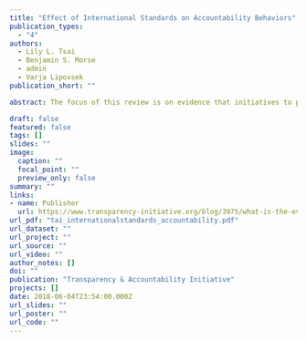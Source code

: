 ```yaml
---
title: "Effect of International Standards on Accountability Behaviors"
publication_types:
  - "4"
authors:
  - Lily L. Tsai
  - Benjamin S. Morse
  - admin
  - Varja Lipovsek
publication_short: ""

abstract: The focus of this review is on evidence that initiatives to promote international norms and standards have an impact on the behaviors of the accountability actors. The review complements the 2015 report previously commissioned by TAI on the effectiveness of governance-oriented multi-stakeholder initiatives (MSIs), which focused primarily on ?grey literature? and highlighted the gap in this literature on the impact of MSIs on the actions of accountability actors.

draft: false
featured: false
tags: []
slides: ""
image:
  caption: ""
  focal_point: ""
  preview_only: false
summary: ""
links:
- name: Publisher
  url: https://www.transparency-initiative.org/blog/3975/what-is-the-evidence-that-efforts-to-promote-international-norms-and-standards-for-transparency-and-accountability-have-an-impact-on-behaviors-of-accountability-actors/
url_pdf: "tai_internationalstandards_accountability.pdf"
url_dataset: ""
url_project: ""
url_source: ""
url_video: ""
author_notes: []
doi: ""
publication: "Transparency & Accountability Initiative"
projects: []
date: 2018-06-04T23:54:00.000Z
url_slides: ""
url_poster: ""
url_code: ""
---
```

